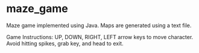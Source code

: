 # maze_game
Maze game implemented using Java.
Maps are generated using a text file. 

Game Instructions:
UP, DOWN, RIGHT, LEFT arrow keys to move character.
Avoid hitting spikes, grab key, and head to exit.

